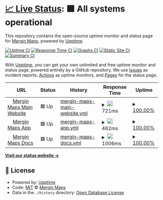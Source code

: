 # [📈 Live Status](https://status.merginmaps.com): <!--live status--> **🟩 All systems operational**

This repository contains the open-source uptime monitor and status page for [Mergin Maps](https://merginmaps.com), powered by [Upptime](https://github.com/upptime/upptime).

[![Uptime CI](https://github.com/MerginMaps/status/workflows/Uptime%20CI/badge.svg)](https://github.com/MerginMaps/status/actions?query=workflow%3A%22Uptime+CI%22)
[![Response Time CI](https://github.com/MerginMaps/status/workflows/Response%20Time%20CI/badge.svg)](https://github.com/MerginMaps/status/actions?query=workflow%3A%22Response+Time+CI%22)
[![Graphs CI](https://github.com/MerginMaps/status/workflows/Graphs%20CI/badge.svg)](https://github.com/MerginMaps/status/actions?query=workflow%3A%22Graphs+CI%22)
[![Static Site CI](https://github.com/MerginMaps/status/workflows/Static%20Site%20CI/badge.svg)](https://github.com/MerginMaps/status/actions?query=workflow%3A%22Static+Site+CI%22)
[![Summary CI](https://github.com/MerginMaps/status/workflows/Summary%20CI/badge.svg)](https://github.com/MerginMaps/status/actions?query=workflow%3A%22Summary+CI%22)

With [Upptime](https://upptime.js.org), you can get your own unlimited and free uptime monitor and status page, powered entirely by a GitHub repository. We use [Issues](https://github.com/MerginMaps/status/issues) as incident reports, [Actions](https://github.com/MerginMaps/status/actions) as uptime monitors, and [Pages](https://status.merginmaps.com) for the status page.

<!--start: status pages-->
<!-- This summary is generated by Upptime (https://github.com/upptime/upptime) -->
<!-- Do not edit this manually, your changes will be overwritten -->
<!-- prettier-ignore -->
| URL | Status | History | Response Time | Uptime |
| --- | ------ | ------- | ------------- | ------ |
| <img alt="" src="https://icons.duckduckgo.com/ip3/merginmaps.com.ico" height="13"> [Mergin Maps Main Website](https://merginmaps.com) | 🟩 Up | [mergin-maps-main-website.yml](https://github.com/MerginMaps/status/commits/HEAD/history/mergin-maps-main-website.yml) | <details><summary><img alt="Response time graph" src="./graphs/mergin-maps-main-website/response-time-week.png" height="20"> 721ms</summary><br><a href="https://status.merginmaps.com/history/mergin-maps-main-website"><img alt="Response time 721" src="https://img.shields.io/endpoint?url=https%3A%2F%2Fraw.githubusercontent.com%2FMerginMaps%2Fstatus%2FHEAD%2Fapi%2Fmergin-maps-main-website%2Fresponse-time.json"></a><br><a href="https://status.merginmaps.com/history/mergin-maps-main-website"><img alt="24-hour response time 721" src="https://img.shields.io/endpoint?url=https%3A%2F%2Fraw.githubusercontent.com%2FMerginMaps%2Fstatus%2FHEAD%2Fapi%2Fmergin-maps-main-website%2Fresponse-time-day.json"></a><br><a href="https://status.merginmaps.com/history/mergin-maps-main-website"><img alt="7-day response time 721" src="https://img.shields.io/endpoint?url=https%3A%2F%2Fraw.githubusercontent.com%2FMerginMaps%2Fstatus%2FHEAD%2Fapi%2Fmergin-maps-main-website%2Fresponse-time-week.json"></a><br><a href="https://status.merginmaps.com/history/mergin-maps-main-website"><img alt="30-day response time 721" src="https://img.shields.io/endpoint?url=https%3A%2F%2Fraw.githubusercontent.com%2FMerginMaps%2Fstatus%2FHEAD%2Fapi%2Fmergin-maps-main-website%2Fresponse-time-month.json"></a><br><a href="https://status.merginmaps.com/history/mergin-maps-main-website"><img alt="1-year response time 721" src="https://img.shields.io/endpoint?url=https%3A%2F%2Fraw.githubusercontent.com%2FMerginMaps%2Fstatus%2FHEAD%2Fapi%2Fmergin-maps-main-website%2Fresponse-time-year.json"></a></details> | <details><summary><a href="https://status.merginmaps.com/history/mergin-maps-main-website">100.00%</a></summary><a href="https://status.merginmaps.com/history/mergin-maps-main-website"><img alt="All-time uptime 100.00%" src="https://img.shields.io/endpoint?url=https%3A%2F%2Fraw.githubusercontent.com%2FMerginMaps%2Fstatus%2FHEAD%2Fapi%2Fmergin-maps-main-website%2Fuptime.json"></a><br><a href="https://status.merginmaps.com/history/mergin-maps-main-website"><img alt="24-hour uptime 100.00%" src="https://img.shields.io/endpoint?url=https%3A%2F%2Fraw.githubusercontent.com%2FMerginMaps%2Fstatus%2FHEAD%2Fapi%2Fmergin-maps-main-website%2Fuptime-day.json"></a><br><a href="https://status.merginmaps.com/history/mergin-maps-main-website"><img alt="7-day uptime 100.00%" src="https://img.shields.io/endpoint?url=https%3A%2F%2Fraw.githubusercontent.com%2FMerginMaps%2Fstatus%2FHEAD%2Fapi%2Fmergin-maps-main-website%2Fuptime-week.json"></a><br><a href="https://status.merginmaps.com/history/mergin-maps-main-website"><img alt="30-day uptime 100.00%" src="https://img.shields.io/endpoint?url=https%3A%2F%2Fraw.githubusercontent.com%2FMerginMaps%2Fstatus%2FHEAD%2Fapi%2Fmergin-maps-main-website%2Fuptime-month.json"></a><br><a href="https://status.merginmaps.com/history/mergin-maps-main-website"><img alt="1-year uptime 100.00%" src="https://img.shields.io/endpoint?url=https%3A%2F%2Fraw.githubusercontent.com%2FMerginMaps%2Fstatus%2FHEAD%2Fapi%2Fmergin-maps-main-website%2Fuptime-year.json"></a></details>
| <img alt="" src="https://icons.duckduckgo.com/ip3/app.merginmaps.com.ico" height="13"> [Mergin Maps App](https://app.merginmaps.com/ping) | 🟩 Up | [mergin-maps-app.yml](https://github.com/MerginMaps/status/commits/HEAD/history/mergin-maps-app.yml) | <details><summary><img alt="Response time graph" src="./graphs/mergin-maps-app/response-time-week.png" height="20"> 462ms</summary><br><a href="https://status.merginmaps.com/history/mergin-maps-app"><img alt="Response time 462" src="https://img.shields.io/endpoint?url=https%3A%2F%2Fraw.githubusercontent.com%2FMerginMaps%2Fstatus%2FHEAD%2Fapi%2Fmergin-maps-app%2Fresponse-time.json"></a><br><a href="https://status.merginmaps.com/history/mergin-maps-app"><img alt="24-hour response time 462" src="https://img.shields.io/endpoint?url=https%3A%2F%2Fraw.githubusercontent.com%2FMerginMaps%2Fstatus%2FHEAD%2Fapi%2Fmergin-maps-app%2Fresponse-time-day.json"></a><br><a href="https://status.merginmaps.com/history/mergin-maps-app"><img alt="7-day response time 462" src="https://img.shields.io/endpoint?url=https%3A%2F%2Fraw.githubusercontent.com%2FMerginMaps%2Fstatus%2FHEAD%2Fapi%2Fmergin-maps-app%2Fresponse-time-week.json"></a><br><a href="https://status.merginmaps.com/history/mergin-maps-app"><img alt="30-day response time 462" src="https://img.shields.io/endpoint?url=https%3A%2F%2Fraw.githubusercontent.com%2FMerginMaps%2Fstatus%2FHEAD%2Fapi%2Fmergin-maps-app%2Fresponse-time-month.json"></a><br><a href="https://status.merginmaps.com/history/mergin-maps-app"><img alt="1-year response time 462" src="https://img.shields.io/endpoint?url=https%3A%2F%2Fraw.githubusercontent.com%2FMerginMaps%2Fstatus%2FHEAD%2Fapi%2Fmergin-maps-app%2Fresponse-time-year.json"></a></details> | <details><summary><a href="https://status.merginmaps.com/history/mergin-maps-app">100.00%</a></summary><a href="https://status.merginmaps.com/history/mergin-maps-app"><img alt="All-time uptime 100.00%" src="https://img.shields.io/endpoint?url=https%3A%2F%2Fraw.githubusercontent.com%2FMerginMaps%2Fstatus%2FHEAD%2Fapi%2Fmergin-maps-app%2Fuptime.json"></a><br><a href="https://status.merginmaps.com/history/mergin-maps-app"><img alt="24-hour uptime 100.00%" src="https://img.shields.io/endpoint?url=https%3A%2F%2Fraw.githubusercontent.com%2FMerginMaps%2Fstatus%2FHEAD%2Fapi%2Fmergin-maps-app%2Fuptime-day.json"></a><br><a href="https://status.merginmaps.com/history/mergin-maps-app"><img alt="7-day uptime 100.00%" src="https://img.shields.io/endpoint?url=https%3A%2F%2Fraw.githubusercontent.com%2FMerginMaps%2Fstatus%2FHEAD%2Fapi%2Fmergin-maps-app%2Fuptime-week.json"></a><br><a href="https://status.merginmaps.com/history/mergin-maps-app"><img alt="30-day uptime 100.00%" src="https://img.shields.io/endpoint?url=https%3A%2F%2Fraw.githubusercontent.com%2FMerginMaps%2Fstatus%2FHEAD%2Fapi%2Fmergin-maps-app%2Fuptime-month.json"></a><br><a href="https://status.merginmaps.com/history/mergin-maps-app"><img alt="1-year uptime 100.00%" src="https://img.shields.io/endpoint?url=https%3A%2F%2Fraw.githubusercontent.com%2FMerginMaps%2Fstatus%2FHEAD%2Fapi%2Fmergin-maps-app%2Fuptime-year.json"></a></details>
| <img alt="" src="https://icons.duckduckgo.com/ip3/www.merginmaps.com.ico" height="13"> [Mergin Maps Docs](https://www.merginmaps.com/docs) | 🟩 Up | [mergin-maps-docs.yml](https://github.com/MerginMaps/status/commits/HEAD/history/mergin-maps-docs.yml) | <details><summary><img alt="Response time graph" src="./graphs/mergin-maps-docs/response-time-week.png" height="20"> 1006ms</summary><br><a href="https://status.merginmaps.com/history/mergin-maps-docs"><img alt="Response time 1006" src="https://img.shields.io/endpoint?url=https%3A%2F%2Fraw.githubusercontent.com%2FMerginMaps%2Fstatus%2FHEAD%2Fapi%2Fmergin-maps-docs%2Fresponse-time.json"></a><br><a href="https://status.merginmaps.com/history/mergin-maps-docs"><img alt="24-hour response time 1006" src="https://img.shields.io/endpoint?url=https%3A%2F%2Fraw.githubusercontent.com%2FMerginMaps%2Fstatus%2FHEAD%2Fapi%2Fmergin-maps-docs%2Fresponse-time-day.json"></a><br><a href="https://status.merginmaps.com/history/mergin-maps-docs"><img alt="7-day response time 1006" src="https://img.shields.io/endpoint?url=https%3A%2F%2Fraw.githubusercontent.com%2FMerginMaps%2Fstatus%2FHEAD%2Fapi%2Fmergin-maps-docs%2Fresponse-time-week.json"></a><br><a href="https://status.merginmaps.com/history/mergin-maps-docs"><img alt="30-day response time 1006" src="https://img.shields.io/endpoint?url=https%3A%2F%2Fraw.githubusercontent.com%2FMerginMaps%2Fstatus%2FHEAD%2Fapi%2Fmergin-maps-docs%2Fresponse-time-month.json"></a><br><a href="https://status.merginmaps.com/history/mergin-maps-docs"><img alt="1-year response time 1006" src="https://img.shields.io/endpoint?url=https%3A%2F%2Fraw.githubusercontent.com%2FMerginMaps%2Fstatus%2FHEAD%2Fapi%2Fmergin-maps-docs%2Fresponse-time-year.json"></a></details> | <details><summary><a href="https://status.merginmaps.com/history/mergin-maps-docs">100.00%</a></summary><a href="https://status.merginmaps.com/history/mergin-maps-docs"><img alt="All-time uptime 100.00%" src="https://img.shields.io/endpoint?url=https%3A%2F%2Fraw.githubusercontent.com%2FMerginMaps%2Fstatus%2FHEAD%2Fapi%2Fmergin-maps-docs%2Fuptime.json"></a><br><a href="https://status.merginmaps.com/history/mergin-maps-docs"><img alt="24-hour uptime 100.00%" src="https://img.shields.io/endpoint?url=https%3A%2F%2Fraw.githubusercontent.com%2FMerginMaps%2Fstatus%2FHEAD%2Fapi%2Fmergin-maps-docs%2Fuptime-day.json"></a><br><a href="https://status.merginmaps.com/history/mergin-maps-docs"><img alt="7-day uptime 100.00%" src="https://img.shields.io/endpoint?url=https%3A%2F%2Fraw.githubusercontent.com%2FMerginMaps%2Fstatus%2FHEAD%2Fapi%2Fmergin-maps-docs%2Fuptime-week.json"></a><br><a href="https://status.merginmaps.com/history/mergin-maps-docs"><img alt="30-day uptime 100.00%" src="https://img.shields.io/endpoint?url=https%3A%2F%2Fraw.githubusercontent.com%2FMerginMaps%2Fstatus%2FHEAD%2Fapi%2Fmergin-maps-docs%2Fuptime-month.json"></a><br><a href="https://status.merginmaps.com/history/mergin-maps-docs"><img alt="1-year uptime 100.00%" src="https://img.shields.io/endpoint?url=https%3A%2F%2Fraw.githubusercontent.com%2FMerginMaps%2Fstatus%2FHEAD%2Fapi%2Fmergin-maps-docs%2Fuptime-year.json"></a></details>

<!--end: status pages-->

[**Visit our status website →**](https://status.merginmaps.com)

## 📄 License

- Powered by: [Upptime](https://github.com/upptime/upptime)
- Code: [MIT](./LICENSE) © [Mergin Maps](https://merginmaps.com)
- Data in the `./history` directory: [Open Database License](https://opendatacommons.org/licenses/odbl/1-0/)
